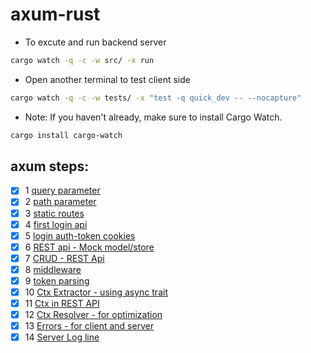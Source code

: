 # axum-rust

- To excute and run backend server 
```sh
cargo watch -q -c -w src/ -x run 
```

- Open another terminal to test client side
```sh
cargo watch -q -c -w tests/ -x "test -q quick_dev -- --nocapture"
```
- Note: If you haven't already, make sure to install Cargo Watch.
```sh
cargo install cargo-watch
```

## axum steps:
- [x] 1 [query parameter](https://github.com/krrishnax/axum-rust/pull/1)
- [x] 2 [path parameter](https://github.com/krrishnax/axum-rust/pull/2)
- [x] 3 [static routes](https://github.com/krrishnax/axum-rust/pull/3)
- [x] 4 [first login api](https://github.com/krrishnax/axum-rust/pull/4)
- [x] 5 [login auth-token cookies](https://github.com/krrishnax/axum-rust/pull/5)
- [x] 6 [REST api - Mock model/store](https://github.com/krrishnax/axum-rust/pull/6)
- [x] 7 [CRUD - REST Api](https://github.com/krrishnax/axum-rust/pull/7)
- [x] 8 [middleware](https://github.com/krrishnax/axum-rust/pull/8)
- [x] 9 [token parsing](https://github.com/krrishnax/axum-rust/pull/9)
- [x] 10 [Ctx Extractor - using async trait](https://github.com/krrishnax/axum-rust/pull/10)
- [x] 11 [Ctx in REST API](https://github.com/krrishnax/axum-rust/pull/11)
- [x] 12 [Ctx Resolver - for optimization](https://github.com/krrishnax/axum-rust/pull/12)
- [x] 13 [Errors - for client and server](https://github.com/krrishnax/axum-rust/pull/13)
- [x] 14 [Server Log line](https://github.com/krrishnax/axum-rust/pull/14)
